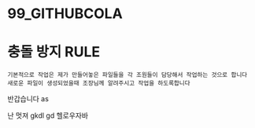 # 99_GITHUBCOLA

# 충돌 방지 RULE
```
기본적으로 작업은 제가 만들어놓은 파일들을 각 조원들이 담당해서 작업하는 것으로 합니다
새로운 파일이 생성되었을때 조장님께 알려주시고 작업을 하도록합니다
```

반갑습니다
as

난 멋져
gkdl
gd
헬로우자바
